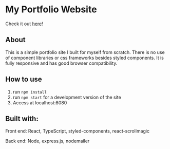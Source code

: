 # My Portfolio Website

Check it out [here](https://erikoh.me/)!

## About
This is a simple portfolio site I built for myself from scratch. There is no use of component libraries or css frameworks besides styled components. It is fully responsive and has good browser compatibility.

## How to use
1. run `npm install`
2. run `npm start` for a development version of the site
3. Access at localhost:8080




## Built with:

Front end: React, TypeScript, styled-components, react-scrollmagic

Back end: Node, express.js, nodemailer
